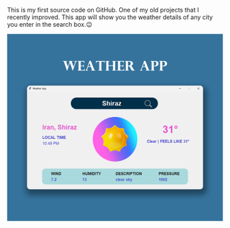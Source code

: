 This is my first source code on GitHub. One of my old projects that I recently improved. This app will show you the weather details of any city you enter in the search box.😉


![preview](preview.jpg)
